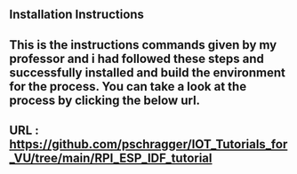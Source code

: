 ## Installation Instructions

## This is the instructions commands given by my professor and i had followed these steps and successfully installed and build the environment for the         process. You can take a look at the process by clicking the below url.

## URL : https://github.com/pschragger/IOT_Tutorials_for_VU/tree/main/RPI_ESP_IDF_tutorial

